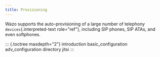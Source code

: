 ```yaml
---
title: Provisioning
---
```


Wazo supports the auto-provisioning of a large number of telephony
`devices`{.interpreted-text role="ref"}, including SIP phones, SIP ATAs,
and even softphones.

::: {.toctree maxdepth="2"}
introduction basic\_configuration adv\_configuration directory jitsi
:::
